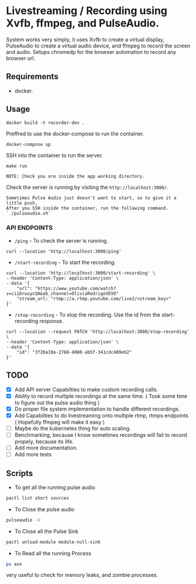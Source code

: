 # Livestreaming / Recording using Xvfb, ffmpeg, and PulseAudio.

System works very simply, it uses Xvfb to create a virtual display, PulseAudio to create a virtual audio device, and ffmpeg to record the screen and audio. Setups chromedp for the browser automation to record any browser url.

## Requirements

- docker.

## Usage

```base
docker build -t recorder-dev .
```

Preffred to use the docker-compose to run the container.

```base
docker-compose up
```

SSH into the container to run the server.

```base
make run
```

`NOTE: Check you are inside the app working directory.`

Check the server is running by visiting the `http://localhost:3000/`.

```
Sometimes Pulse Audio just doesn't want to start, so to give it a little push,
After you SSH inside the container, run the following command.
`./pulseaudio.sh`
```

### API ENDPOINTS

- `/ping` - To check the server is running.

```curl
curl --location 'http://localhost:3000/ping'
```

- `/start-recording` - To start the recording.

```curl
curl --location 'http://localhost:3000/start-recording' \
--header 'Content-Type: application/json' \
--data '{
    "url": "https://www.youtube.com/watch?v=cii6ruuycQA&ab_channel=OliviaRodrigoVEVO"
    "stream_url: "rtmp://a.rtmp.youtube.com/live2/<stream_key>"
}'
```

- `/stop-recording` - To stop the recording.
  Use the id from the start-recording response.

```curl
curl --location --request PATCH 'http://localhost:3000/stop-recording' \
--header 'Content-Type: application/json' \
--data '{
    "id": "3f20a10a-2768-4080-ab5f-341cdc489eb2"
}'
```

## TODO

- [x] Add API server Capabilties to make custom recording calls.
- [x] Ability to record multiple recordings at the same time. ( Took some time to figure out the pulse audio thing )
- [x] Do proper file system implementation to handle different recordings.
- [x] Add Capabilties to do livestreaming onto multiple rtmp, rtmps endpoints ( Hopefully ffmpeg will make it easy )
- [ ] Maybe do the kubernetes thing for auto scaling.
- [ ] Benchmarking, because I know sometimes recordings will fail to record propely, because its life.
- [ ] Add more documentation.
- [ ] Add more tests

## Scripts

- To get all the running pulse audio

```bash
pactl list short sources
```

- To Close the pulse audio

```bash
pulseaudio -k
```

- To Close all the Pulse Sink

```bash
pactl unload-module module-null-sink
```
- To Read all the running Process
```bash
ps aux
```
very useful to check for memory leaks, and zombie processes.
